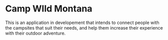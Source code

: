 Camp WIld Montana
================================

This is an application in developement that intends to connect people with the campsites that suit their needs, and help them increase their experience with their outdoor adventure.
